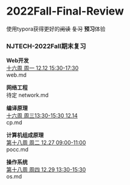 # 2022Fall-Final-Review

使用typora获得更好的~~阅读~~ ~~复习~~ **预习**体验

### NJTECH-2022Fall期末复习 <br>
**Web开发** <br>
<u>十六周 周一 12.12 15:30-17:30</u> <br>
web.md <br>

**网络工程** <br>
待定
network.md<br>

**编译原理**<br>
<u>十六周 周三13:30-15:30 12.14</u> <br>
cp.md<br>

**计算机组成原理**<br>
<u>第十八周 周二 12.27 09:00-11:00</u> <br>
pocc.md <br>

**操作系统**<br>
<u>第十八周 周四 12.29 13:30-15:30</u> <br>
os.md<br>



